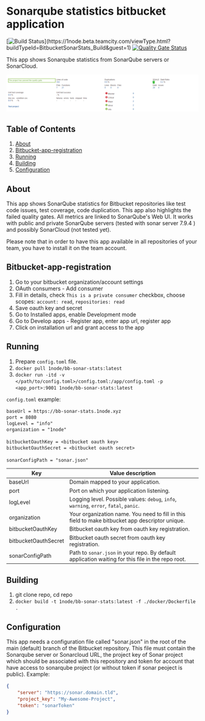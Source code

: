 # Sonarqube statistics bitbucket application
[![Build Status](https://1node.beta.teamcity.com/app/rest/builds/buildType(id:BitbucketSonarStats_Build)/statusIcon)](https://1node.beta.teamcity.com/viewType.html?buildTypeId=BitbucketSonarStats_Build&guest=1)
[![Quality Gate Status](https://sonarcloud.io/api/project_badges/measure?project=1node-Solutions_bb-sonar-stats&metric=alert_status)](https://sonarcloud.io/dashboard?id=1node-Solutions_bb-sonar-stats)


This app shows Sonarqube statistics from SonarQube servers or SonarCloud.  

![sonar_preview](static/img/sonar_plugin_preview.png)

## Table of Contents
1. [About](#About)
2. [Bitbucket-app-registration](#Bitbucket-app-registration)
2. [Running](#Running)
3. [Building](#Building)
4. [Configuration](#Configuration)

## About
This app shows SonarQube statistics for Bitbucket repositories like test code issues, test coverage, code duplication. This app also highlights the failed quality gates. All metrics are linked to SonarQube's Web UI. It works with public and private SonarQube servers (tested with sonar server 7.9.4 ) and possibly SonarCloud (not tested yet).

Please note that in order to have this app available in all repositories of your team, you have to install it on the team account.

## Bitbucket-app-registration
1. Go to your bitbucket organization/account settings
2. OAuth consumers - Add consumer
3. Fill in details, check `This is a private consumer` checkbox, choose scopes: `account: read`, `repositories: read`
4. Save oauth key and secret
5. Go to Installed apps, enable Development mode
6. Go to Develop apps - Register app, enter app url, register app
7. Click on installation url and grant access to the app

## Running
1. Prepare `config.toml` file. 
2. `docker pull 1node/bb-sonar-stats:latest`
3. `docker run -itd -v </path/to/config.toml>/config.toml:/app/config.toml -p <app_port>:9001 1node/bb-sonar-stats:latest`

`config.toml` example: 
```
baseUrl = https://bb-sonar-stats.1node.xyz
port = 8080
logLevel = "info"
organization = "1node"

bitbucketOauthKey = <bitbucket oauth key>
bitbucketOauthSecret = <bitbucket oauth secret>

sonarConfigPath = "sonar.json"
```

| Key                  | Value description                                                                                 |
|----------------------|---------------------------------------------------------------------------------------------------|
|              baseUrl | Domain mapped to your application.                                                                |
| port                 | Port on which your application listening.                                                         |
| logLevel             | Logging level. Possible values: `debug`, `info`, `warning`, `error`, `fatal`, `panic`.            |
| organization         | Your organization name. You need to fill in this field to make bitbucket app descriptor unique.   |
| bitbucketOauthKey    | Bitbucket oauth key from oauth key registration.                                                  |
| bitbucketOauthSecret | Bitbucket oauth secret from oauth key registration.                                               |
| sonarConfigPath      | Path to `sonar.json` in your repo. By default application waiting for this file in the repo root. |

## Building
1. git clone repo, cd repo
2. `docker build -t 1node/bb-sonar-stats:latest -f ./docker/Dockerfile .`

## Configuration

This app needs a configuration file called "sonar.json" in the root of the main (default) branch of the Bitbucket repository. This file must contain the Sonarqube server or Sonarcloud URL, the project key of Sonar project which should be associated with this repository and token for account that have access to sonarqube project (or without token if sonar peoject is public). Example:

```json
{
    "server": "https://sonar.domain.tld",
    "project_key": "My-Awesome-Project",
    "token": "sonarToken"
}
```
